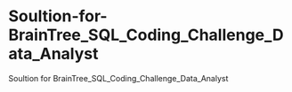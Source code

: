 # Soultion-for-BrainTree_SQL_Coding_Challenge_Data_Analyst
Soultion for BrainTree_SQL_Coding_Challenge_Data_Analyst

